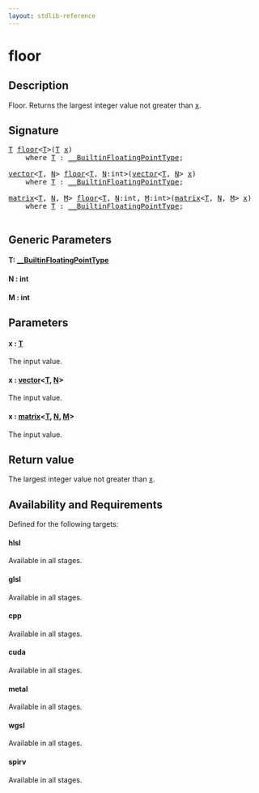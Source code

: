 ```yaml
---
layout: stdlib-reference
---
```


# floor

## Description

Floor. Returns the largest integer value not greater than <span class='code'><a href="floor.html#decl-x" class="code_param">x</a></span>.



## Signature 

<pre>
<a href="floor.html#typeparam-T" class="code_type">T</a> <a href="floor.html">floor</a>&lt;<a href="floor.html#typeparam-T" class="code_type">T</a>&gt;(<a href="floor.html#typeparam-T" class="code_type">T</a> <a href="floor.html#decl-x" class="code_param">x</a>)
    <span class='code_keyword'>where</span> <a href="floor.html#typeparam-T" class="code_type">T</a> : <a href="index.html" class="code_type">__BuiltinFloatingPointType</a>;

<a href="index.html" class="code_type">vector</a>&lt;<a href="floor.html#typeparam-T" class="code_type">T</a>, <a href="floor.html#decl-N" class="code_var">N</a>&gt; <a href="floor.html">floor</a>&lt;<a href="floor.html#typeparam-T" class="code_type">T</a>, <a href="floor.html#decl-N" class="code_var">N</a>:<span class="code_keyword">int</span>&gt;(<a href="index.html" class="code_type">vector</a>&lt;<a href="floor.html#typeparam-T" class="code_type">T</a>, <a href="floor.html#decl-N" class="code_var">N</a>&gt; <a href="floor.html#decl-x" class="code_param">x</a>)
    <span class='code_keyword'>where</span> <a href="floor.html#typeparam-T" class="code_type">T</a> : <a href="index.html" class="code_type">__BuiltinFloatingPointType</a>;

<a href="index.html" class="code_type">matrix</a>&lt;<a href="floor.html#typeparam-T" class="code_type">T</a>, <a href="floor.html#decl-N" class="code_var">N</a>, <a href="floor.html#decl-M" class="code_var">M</a>&gt; <a href="floor.html">floor</a>&lt;<a href="floor.html#typeparam-T" class="code_type">T</a>, <a href="floor.html#decl-N" class="code_var">N</a>:<span class="code_keyword">int</span>, <a href="floor.html#decl-M" class="code_var">M</a>:<span class="code_keyword">int</span>&gt;(<a href="index.html" class="code_type">matrix</a>&lt;<a href="floor.html#typeparam-T" class="code_type">T</a>, <a href="floor.html#decl-N" class="code_var">N</a>, <a href="floor.html#decl-M" class="code_var">M</a>&gt; <a href="floor.html#decl-x" class="code_param">x</a>)
    <span class='code_keyword'>where</span> <a href="floor.html#typeparam-T" class="code_type">T</a> : <a href="index.html" class="code_type">__BuiltinFloatingPointType</a>;

</pre>

## Generic Parameters

####  <a id="typeparam-T"></a>T: [\_\_BuiltinFloatingPointType](../interfaces/0_builtinfloatingpointtype-029hm/index)
####  <a id="decl-N"></a>N  : int
####  <a id="decl-M"></a>M  : int

## Parameters

####  <a id="decl-x"></a>x  : [T](floor#typeparam-T)
The input value.

####  <a id="decl-x"></a>x  : [vector](../types/vector/index)\<[T](../types/vector/index#typeparam-T), [N](../types/vector/index#decl-N)\>
The input value.

####  <a id="decl-x"></a>x  : [matrix](../types/matrix/index)\<[T](../types/matrix/t-0), [N](../types/matrix/index#decl-N), [M](../types/matrix/index#decl-M)\>
The input value.


## Return value
The largest integer value not greater than <span class='code'><a href="floor.html#decl-x" class="code_param">x</a></span>.


## Availability and Requirements

Defined for the following targets:

#### hlsl
Available in all stages.

#### glsl
Available in all stages.

#### cpp
Available in all stages.

#### cuda
Available in all stages.

#### metal
Available in all stages.

#### wgsl
Available in all stages.

#### spirv
Available in all stages.



